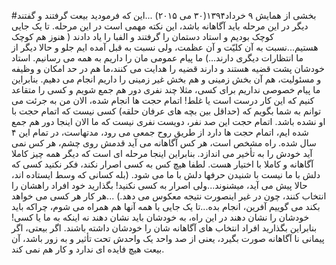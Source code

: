 #بخشی از همایش ۹ خرداد۱۳۹۴(۳۰ می ۲۰۱۵)
...این که فرمودید بیعت گرفتند و گفتند دیگر در این مرحله باید آگاهانه باشد، این نکته مهمی است در این مرحله. تا یک جایی کوچک بودیم و استاد دستمان را گرفتند و الفبا را یاد دادند 
( هنوز هم کوچک هستیم...نسبت به آن کلیّت و آن عظمت، ولی نسبت به قبل آمده ایم جلو و حالا دیگر از ما انتظارات دیگری دارند...)
ما پیام عمومی مان را داریم به همه می رسانیم.
استاد خودشان پشت قضیه هستند و دارند قضیه را هدایت می کنند،ما هم در حد امکان و وظیفه و مسئولیت، هم آن بخش زمینی و هم بخش غیر زمینی را داریم انجام می دهیم. بنابراین ما پیام خصوصی نداریم برای کسی، مثلا چند نفری دور هم جمع شویم و کسی را متقاعد کنیم که این کار درست است یا غلط! اتمام حجت ها انجام شده، الان من به جرئت می توانم به شما بگویم که (حداقل بین بچه های عرفان حلقه) کسی نیست که اتمام حجت با او نشده باشد. اتمام حجت این صد نفر، دویست نفری نیست که ما الان اینجا دور هم جمع شده ایم، اتمام حجت ها دارد از طریق روح جمعی می رود، مدتهاست، در تمام این ۴ سال شده.
راه مشخص است، هر کس آگاهانه می آید قدمش روی چشم، هر کس نمی آید خودش را به تأخیر می اندازد. بنابراین اینجا مرحله ای است که دیگر همه چیز کاملا آگاهانه و کاملا با اختیار هست. لطفا هیچ کس به کسی اصرار نکند، فکر نکنید کسی که دلش با ما نیست با شنیدن حرفها دلش با ما می شود. (بله کسانی که وسط ایستاده اند، حالا پیش می آید، میشنوند...ولی اصرار به کسی نکنید! بگذارید خود افراد راهشان را انتخاب کنند، چون در غیر اینصورت نتیجه معکوس می دهد.)
...هر کار هر کسی می خواهد بکند می گوییم آفرین، انجام بده...تا یک جایی با همه آنها هم همراه می شوم، چراکه باید خودشان را نشان دهند در این راه، به خودشان باید نشان دهند نه اینکه به ما یا کسی! بنابراین بگذارید افراد انتخاب های آگاهانه شان را خودشان داشته باشند. اگر بیعتی، اگر پیمانی نا آگاهانه صورت بگیرد، یعنی از صد واحد یک واحدش تحت تأثیر و به زور باشد، آن بیعت هیچ فایده ای ندارد و کار هم نمی کند.